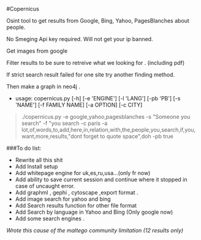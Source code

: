 #Copernicus


Osint tool to get results from Google, Bing, Yahoo, PagesBlanches about people.

No Smeging Api key required.
Will not get your ip banned.

Get images from google

Filter results to be sure to retreive what we looking for .
 (including pdf)

If strict search result failed for one site try another finding method.

Then make a graph in neo4j .

 - usage: copernicus.py [-h] [-e 'ENGINE'] [-l 'LANG'] [-pb 'PB'] [-s 'NAME'] [-f
   FAMILY NAME] [-a OPTION] [-c CITY]

>./copernicus.py -e google,yahoo,pagesblanches -s "Someone you search" -f "you search -c paris -a lot,of,words,to,add,here,in,relation,with,the,people,you,search,if,you,want,more,results,"dont forget to quote space",doh  -pb true
   
###To do list:
- Rewrite all this shit
- Add Install setup 
-   Add whitepage engine for uk,es,ru,usa...(only fr now)
 -  Add ability to save current session and continue where it stopped in  case of uncaught error.
-  Add graphml , gephi , cytoscape ,export format .
-  Add image search for yahoo and bing
- Add Search results function for other file format 
- Add Search by language in Yahoo and Bing (Only google now)
- Add some search engines .

*Wrote this cause of the maltego community limitation (12 results only)*
